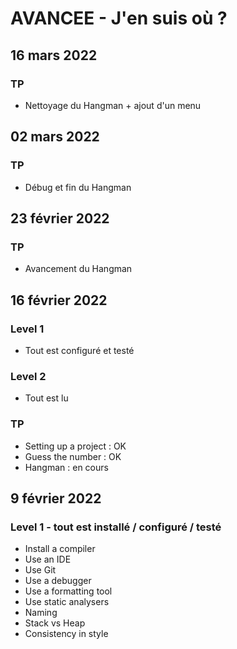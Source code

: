 # AVANCEE - J'en suis où ? 

## 16 mars 2022 

### TP 
- Nettoyage du Hangman + ajout d'un menu 

## 02 mars 2022 

### TP 
- Débug et fin du Hangman 
 
## 23 février 2022 

### TP 
- Avancement du Hangman

## 16 février 2022

### Level 1
- Tout est configuré et testé 

### Level 2
- Tout est lu 

### TP 
- Setting up a project : OK 
- Guess the number : OK 
- Hangman : en cours 


## 9 février 2022

### Level 1 - tout est installé / configuré / testé
- Install a compiler
- Use an IDE
- Use Git
- Use a debugger
- Use a formatting tool
- Use static analysers
- Naming 
- Stack vs Heap 
- Consistency in style 